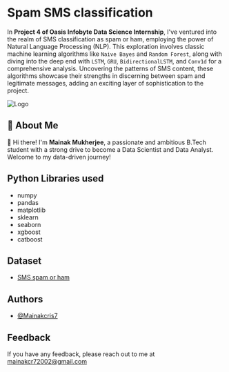 
# Spam SMS classification

In **Project 4 of Oasis Infobyte Data Science Internship**, I've ventured into the realm of SMS classification as spam or ham, employing the power of Natural Language Processing (NLP). This exploration involves classic machine learning algorithms like `Naive Bayes` and `Random Forest`, along with diving into the deep end with `LSTM`, `GRU`, `BidirectionalLSTM`, and `Conv1d` for a comprehensive analysis. Uncovering the patterns of SMS content, these algorithms showcase their strengths in discerning between spam and legitimate messages, adding an exciting layer of sophistication to the project.













![Logo](https://cdn-icons-png.flaticon.com/512/1047/1047600.png)


## 🚀 About Me
👋 Hi there! I'm **Mainak Mukherjee**, a passionate and ambitious B.Tech student with a strong drive to become a Data Scientist and Data Analyst. Welcome to my data-driven journey!



## Python Libraries used

- numpy
- pandas
- matplotlib
- sklearn
- seaborn
- xgboost
- catboost



## Dataset

 - [SMS spam or ham](https://www.kaggle.com/datasets/uciml/sms-spam-collection-dataset)


## Authors

- [@Mainakcris7](https://github.com/Mainakcris7)


## Feedback

If you have any feedback, please reach out to me at mainakcr72002@gmail.com

